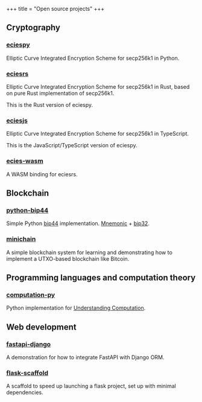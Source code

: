 +++
title = "Open source projects"
+++

## Cryptography

### [eciespy](https://github.com/ecies/py)

Elliptic Curve Integrated Encryption Scheme for secp256k1 in Python.

### [eciesrs](https://github.com/ecies/rs)

Elliptic Curve Integrated Encryption Scheme for secp256k1 in Rust, based on pure Rust implementation of secp256k1.

This is the Rust version of eciespy.

### [eciesjs](https://github.com/ecies/js)

Elliptic Curve Integrated Encryption Scheme for secp256k1 in TypeScript.

This is the JavaScript/TypeScript version of eciespy.

### [ecies-wasm](https://github.com/ecies/rs-wasm)

A WASM binding for eciesrs.

## Blockchain

### [python-bip44](https://github.com/kigawas/python-bip44)

Simple Python [bip44](https://github.com/bitcoin/bips/blob/master/bip-0044.mediawiki) implementation. [Mnemonic](https://github.com/trezor/python-mnemonic) + [bip32](https://github.com/darosior/python-bip32).

### [minichain](https://github.com/kigawas/minichain)

A simple blockchain system for learning and demonstrating how to implement a UTXO-based blockchain like Bitcoin.

## Programming languages and computation theory

### [computation-py](https://github.com/kigawas/computation-py)

Python implementation for [Understanding Computation](http://computationbook.com/).

## Web development

### [fastapi-django](https://github.com/kigawas/fastapi-django)

A demonstration for how to integrate FastAPI with Django ORM.

### [flask-scaffold](https://github.com/kigawas/flask-scaffold)

A scaffold to speed up launching a flask project, set up with minimal dependencies.

